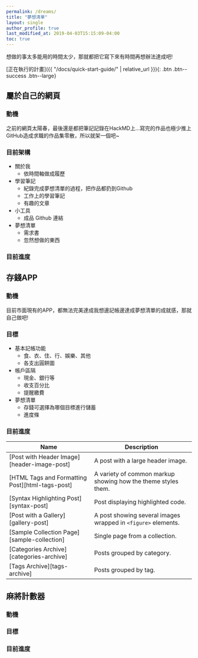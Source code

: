 ```yaml
---
permalink: /dreams/
title: "夢想清單"
layout: single
author_profile: true
last_modified_at: 2019-04-03T15:15:09-04:00
toc: true
---
```


<p>想做的事太多能用的時間太少，那就都把它寫下來有時間再想辦法達成吧!</p>
[正在執行的計畫]({{ "/docs/quick-start-guide/" | relative_url }}){: .btn .btn--success .btn--large}

## 屬於自己的網頁
### 動機
之前的網頁太陽春，最後還是都把筆記記錄在HackMD上...寫完的作品也極少推上GitHub造成求職的作品集零散，所以就架一個吧~

### 目前架構
- 關於我
	- 依時間軸做成履歷
- 學習筆記
	- 紀錄完成夢想清單的過程，把作品都扔到Github
	- 工作上的學習筆記
	- 有趣的文章
- 小工具
	- 成品 Github 連結
- 夢想清單
	- 需求書
	- 忽然想做的東西

### 目前進度

## 存錢APP
### 動機
目前市面現有的APP，都無法完美達成我想邊記帳邊達成夢想清單的成就感，那就自己做吧!

### 目標
- 基本記帳功能
	- 食、衣、住、行、娛樂、其他
	- 各支出圓餅圖
- 帳戶區隔
	- 現金、銀行等
	- 收支百分比
	- 提醒繳費
- 夢想清單
	- 存錢可選擇為哪個目標進行儲蓄
	- 進度條

### 目前進度

| Name                                        | Description                                           |
| ------------------------------------------- | ----------------------------------------------------- |
| [Post with Header Image][header-image-post] | A post with a large header image. |
| [HTML Tags and Formatting Post][html-tags-post] | A variety of common markup showing how the theme styles them. |
| [Syntax Highlighting Post][syntax-post] | Post displaying highlighted code. |
| [Post with a Gallery][gallery-post] | A post showing several images wrapped in `<figure>` elements. |
| [Sample Collection Page][sample-collection] | Single page from a collection. |
| [Categories Archive][categories-archive] | Posts grouped by category. |
| [Tags Archive][tags-archive] | Posts grouped by tag. |

## 麻將計數器
### 動機
### 目標
### 目前進度